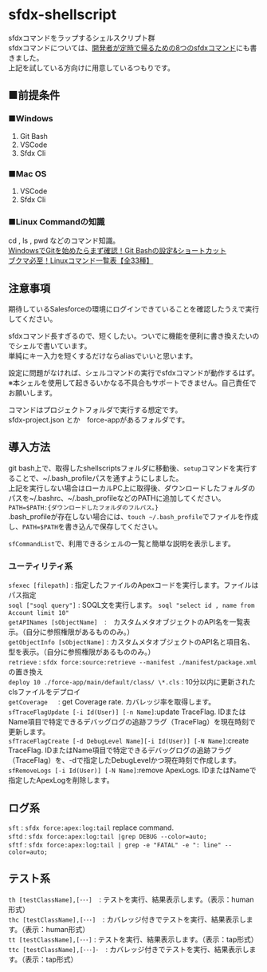 # sfdx-shellscript
sfdxコマンドをラップするシェルスクリプト群  
sfdxコマンドについては、[開発者が定時で帰るための8つのsfdxコマンド](https://base.terrasky.co.jp/articles/ilr7t)にも書きました。    
上記を試している方向けに用意しているつもりです。

## ■前提条件  
### ■Windows  
1. Git Bash  
1. VSCode  
1. Sfdx Cli  
  
### ■Mac OS  
1. VSCode  
1. Sfdx Cli  

### ■Linux Commandの知識
cd , ls , pwd などのコマンド知識。  
[WindowsでGitを始めたらまず確認！Git Bashの設定&ショートカット](https://www.granfairs.com/blog/staff/gitbash-setting-shortcut)  
[ブクマ必至！Linuxコマンド一覧表【全33種】](https://www.sejuku.net/blog/5465)  
  
  
## 注意事項
期待しているSalesforceの環境にログインできていることを確認したうえで実行してください。  

sfdxコマンド長すぎるので、短くしたい。ついでに機能を便利に書き換えたいのでシェルで書いています。  
単純にキー入力を短くするだけならaliasでいいと思います。

設定に問題がなければ、シェルコマンドの実行でsfdxコマンドが動作するはず。  
※本シェルを使用して起きるいかなる不具合もサポートできません。自己責任でお願いします。  

コマンドはプロジェクトフォルダで実行する想定です。  
sfdx-project.json とか　force-appがあるフォルダです。  

## 導入方法
git bash上で、取得したshellscriptsフォルダに移動後、`setup`コマンドを実行することで、\~/.bash_profileパスを通すようにしました。  
上記を実行しない場合はローカルPC上に取得後、ダウンロードしたフォルダのパスを\~/.bashrc、\~/.bash_profileなどのPATHに追加してください。  
`PATH=$PATH:{ダウンロードしたフォルダのフルパス。}`  
.bash_profileが存在しない場合には、`touch ~/.bash_profile`でファイルを作成し、`PATH=$PATH`を書き込んで保存してください。  

`sfCommandList`で、利用できるシェルの一覧と簡単な説明を表示します。  
  

### ユーティリティ系
`sfexec [filepath]` : 指定したファイルのApexコードを実行します。ファイルはパス指定  
`soql ["soql query"]` : SOQL文を実行します。 `soql "select id , name from Account limit 10"`  
`getAPINames [sObjectName]`　:　カスタムメタオブジェクトのAPI名を一覧表示。（自分に参照権限があるもののみ。）  
`getObjectInfo [sObjectName]` : カスタムメタオブジェクトのAPI名と項目名、型を表示。（自分に参照権限があるもののみ。）    
`retrieve` : `sfdx force:source:retrieve --manifest ./manifest/package.xml`　の置き換え   
`deploy 10 ./force-app/main/default/class/ \*.cls` : 10分以内に更新されたclsファイルをデプロイ  
`getCoverage `　: get Coverage rate. カバレッジ率を取得します。  
`sfTraceFlagUpdate [-i Id(User)] [-n Name]`:update TraceFlag. IDまたはName項目で特定できるデバッグログの追跡フラグ（TraceFlag）を現在時刻で更新します。  
`sfTraceFlagCreate [-d DebugLevel Name][-i Id(User)] [-N Name]`:create TraceFlag. IDまたはName項目で特定できるデバッグログの追跡フラグ（TraceFlag）を、-dで指定したDebugLevelかつ現在時刻で作成します。  
`sfRemoveLogs [-i Id(User)] [-N Name]`:remove ApexLogs. IDまたはNameで指定したApexLogを削除します。
  
  
## ログ系
`sft` : `sfdx force:apex:log:tail` replace command.  
`sftd` : `sfdx force:apex:log:tail |grep DEBUG --color=auto;`  
`sftf` : `sfdx force:apex:log:tail | grep -e "FATAL" -e ": line" --color=auto;`  
  
  
## テスト系
`th [testClassName],[･･･]`　: テストを実行、結果表示します。（表示：human形式）  
`thc [testClassName],[･･･]`　: カバレッジ付きでテストを実行、結果表示します。（表示：human形式）  
`tt [testClassName],[･･･]` : テストを実行、結果表示します。（表示：tap形式）  
`ttc [testClassName],[･･･]･`　: カバレッジ付きでテストを実行、結果表示します。（表示：tap形式）  



